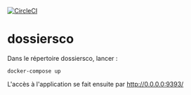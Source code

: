 [![CircleCI](https://circleci.com/gh/betagouv/dossiersco.svg?style=svg)](https://circleci.com/gh/betagouv/dossiersco)

# dossiersco

Dans le répertoire dossiersco, lancer :

    docker-compose up

L'accès à l'application se fait ensuite par http://0.0.0.0:9393/
